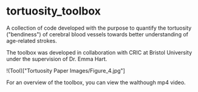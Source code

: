 # tortuosity_toolbox

A collection of code developed with the purpose to quantify the tortuosity ("bendiness") of cerebral blood vessels towards better understanding of age-related strokes.

The toolbox was developed in collaboration with CRIC at Bristol University under the supervision of Dr. Emma Hart.

!(Tool)["Tortuosity Paper Images/Figure_4.jpg"]

For an overview of the toolbox, you can view the walthough mp4 video.
